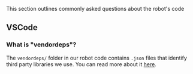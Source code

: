 This section outlines commonly asked questions about the robot's code

<!-- I don't actually know how useful this section is. Feel free to delete this in the future if it sucks. -->

## VSCode

### What is "vendordeps"?

The `vendordeps/` folder in our robot code contains `.json` files that identify third party libraries we use.
You can read more about it [here](https://docs.wpilib.org/en/stable/docs/software/vscode-overview/3rd-party-libraries.html).

